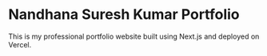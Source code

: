 # Nandhana Suresh Kumar Portfolio

This is my professional portfolio website built using Next.js and deployed on Vercel.
